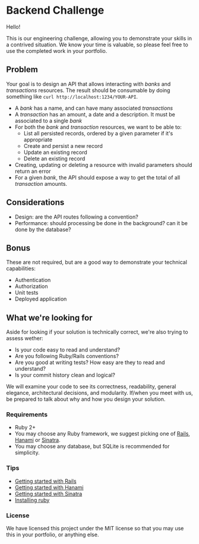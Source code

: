 # Backend Challenge

Hello!

This is our engineering challenge, allowing you to demonstrate your skills in a contrived situation. We know your time is valuable, so please feel free to use the completed work in your portfolio.

## Problem

Your goal is to design an API that allows interacting with *banks* and *transactions* resources. The result should be consumable by doing something like `curl http://localhost:1234/YOUR-API`.

- A *bank* has a name, and can have many associated *transactions*
- A *transaction* has an amount, a date and a description. It must be associated to a single *bank*
- For both the *bank* and *transaction* resources, we want to be able to:
  - List all persisted records, ordered by a given parameter if it's appropriate
  - Create and persist a new record
  - Update an existing record
  - Delete an existing record
- Creating, updating or deleting a resource with invalid parameters should return an error
- For a given *bank*, the API should expose a way to get the total of all *transaction* amounts.

## Considerations

- Design: are the API routes following a convention?
- Performance: should processing be done in the background? can it be done by the database?

## Bonus

These are not required, but are a good way to demonstrate your technical capabilities:

- Authentication
- Authorization
- Unit tests
- Deployed application

## What we're looking for

Aside for looking if your solution is technically correct, we're also trying to assess wether:

- Is your code easy to read and understand?
- Are you following Ruby/Rails conventions?
- Are you good at writing tests? How easy are they to read and understand?
- Is your commit history clean and logical?

We will examine your code to see its correctness, readability, general elegance, architectural decisions, and modularity. If/when you meet with us, be prepared to talk about why and how you design your solution.

### Requirements

- Ruby 2+
- You may choose any Ruby framework, we suggest picking one of [Rails](https://rubyonrails.org/), [Hanami](https://hanamirb.org/) or [Sinatra](http://sinatrarb.com).
- You may choose any database, but SQLite is recommended for simplicity.

### Tips

- [Getting started with Rails](https://guides.rubyonrails.org/getting_started.html)
- [Getting started with Hanami](https://guides.hanamirb.org/introduction/getting-started/)
- [Getting started with Sinatra](http://sinatrarb.com/intro.html)
- [Installing ruby](https://github.com/rbenv/rbenv)

### License

We have licensed this project under the MIT license so that you may use this in your portfolio, or anything else.
